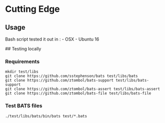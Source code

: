 # Cutting Edge

## Usage

Bash script tested it out in :
    - OSX
    - Ubuntu 16


## Testing locally

### Requirements

    mkdir test/libs
    git clone https://github.com/sstephenson/bats test/libs/bats
    git clone https://github.com/ztombol/bats-support test/libs/bats-support
    git clone https://github.com/ztombol/bats-assert test/libs/bats-assert
    git clone https://github.com/ztombol/bats-file test/libs/bats-file

### Test BATS files

    ./test/libs/bats/bin/bats test/*.bats
